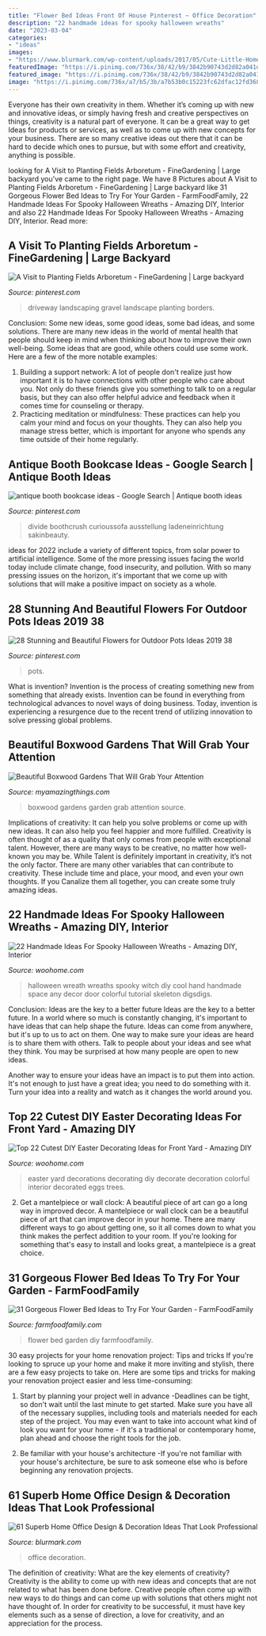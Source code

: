 ```yaml
---
title: "Flower Bed Ideas Front Of House Pinterest ~ Office Decoration"
description: "22 handmade ideas for spooky halloween wreaths"
date: "2023-03-04"
categories:
- "ideas"
images:
- "https://www.blurmark.com/wp-content/uploads/2017/05/Cute-Little-Home-Office.jpg"
featuredImage: "https://i.pinimg.com/736x/38/42/b9/3842b90743d2d82a041d9ae2504a49af.jpg"
featured_image: "https://i.pinimg.com/736x/38/42/b9/3842b90743d2d82a041d9ae2504a49af.jpg"
image: "https://i.pinimg.com/736x/a7/b5/3b/a7b53b0c15223fc62dfac12fd368affe--gravel-driveway-long-driveway-landscaping.jpg"
---
```



Everyone has their own creativity in them. Whether it’s coming up with new and innovative ideas, or simply having fresh and creative perspectives on things, creativity is a natural part of everyone. It can be a great way to get Ideas for products or services, as well as to come up with new concepts for your business. There are so many creative ideas out there that it can be hard to decide which ones to pursue, but with some effort and creativity, anything is possible.

	

		
looking for A Visit to Planting Fields Arboretum - FineGardening | Large backyard you've came to the right page. We have 8 Pictures about A Visit to Planting Fields Arboretum - FineGardening | Large backyard like 31 Gorgeous Flower Bed Ideas to Try For Your Garden - FarmFoodFamily, 22 Handmade Ideas For Spooky Halloween Wreaths - Amazing DIY, Interior and also 22 Handmade Ideas For Spooky Halloween Wreaths - Amazing DIY, Interior. Read more:
		
    
## A Visit To Planting Fields Arboretum - FineGardening | Large Backyard

<img loading=lazy src="https://i.pinimg.com/736x/a7/b5/3b/a7b53b0c15223fc62dfac12fd368affe--gravel-driveway-long-driveway-landscaping.jpg" onerror="this.onerror=null;this.src='https://tse4.mm.bing.net/th?id=OIP.9gHjrDWjO7esWHLWgGuvwgHaNK&amp;pid=15.1';" alt="A Visit to Planting Fields Arboretum - FineGardening | Large backyard">

_Source: pinterest.com_

>driveway landscaping gravel landscape planting borders. 

	

Conclusion: Some new ideas, some good ideas, some bad ideas, and some solutions.
There are many new ideas in the world of mental health that people should keep in mind when thinking about how to improve their own well-being. Some ideas that are good, while others could use some work. Here are a few of the more notable examples: 
1) Building a support network: A lot of people don't realize just how important it is to have connections with other people who care about you. Not only do these friends give you something to talk to on a regular basis, but they can also offer helpful advice and feedback when it comes time for counseling or therapy. 
2) Practicing meditation or mindfulness: These practices can help you calm your mind and focus on your thoughts. They can also help you manage stress better, which is important for anyone who spends any time outside of their home regularly.

    
## Antique Booth Bookcase Ideas - Google Search | Antique Booth Ideas

<img loading=lazy src="https://i.pinimg.com/736x/62/b9/93/62b9936b4e3d152a52600311ed4c2054.jpg" onerror="this.onerror=null;this.src='https://tse1.mm.bing.net/th?id=OIP.dCpuizhzal88B4k68D3DaQHaJ4&amp;pid=15.1';" alt="antique booth bookcase ideas - Google Search | Antique booth ideas">

_Source: pinterest.com_

>divide boothcrush curioussofa ausstellung ladeneinrichtung sakinbeauty. 

	

ideas for 2022 include a variety of different topics, from solar power to artificial intelligence. Some of the more pressing issues facing the world today include climate change, food insecurity, and pollution. With so many pressing issues on the horizon, it's important that we come up with solutions that will make a positive impact on society as a whole.

    
## 28 Stunning And Beautiful Flowers For Outdoor Pots Ideas 2019 38

<img loading=lazy src="https://i.pinimg.com/736x/38/42/b9/3842b90743d2d82a041d9ae2504a49af.jpg" onerror="this.onerror=null;this.src='https://tse2.mm.bing.net/th?id=OIP.GBivN9kys1_fFacG8RUzJwHaHa&amp;pid=15.1';" alt="28 Stunning and Beautiful Flowers for Outdoor Pots Ideas 2019 38">

_Source: pinterest.com_

>pots. 

	

What is invention?
Invention is the process of creating something new from something that already exists. Invention can be found in everything from technological advances to novel ways of doing business. Today, invention is experiencing a resurgence due to the recent trend of utilizing innovation to solve pressing global problems.

    
## Beautiful Boxwood Gardens That Will Grab Your Attention

<img loading=lazy src="http://myamazingthings.com/wp-content/uploads/2017/04/garden-2.jpg" onerror="this.onerror=null;this.src='https://tse3.mm.bing.net/th?id=OIP.xPH2WRd6ihfVvJ6LhPzK2wC7FN&amp;pid=15.1';" alt="Beautiful Boxwood Gardens That Will Grab Your Attention">

_Source: myamazingthings.com_

>boxwood gardens garden grab attention source. 

	

Implications of creativity: It can help you solve problems or come up with new ideas. It can also help you feel happier and more fulfilled.
Creativity is often thought of as a quality that only comes from people with exceptional talent. However, there are many ways to be creative, no matter how well-known you may be. While Talent is definitely important in creativity, it’s not the only factor. There are many other variables that can contribute to creativity. These include time and place, your mood, and even your own thoughts. If you Canalize them all together, you can create some truly amazing ideas.

    
## 22 Handmade Ideas For Spooky Halloween Wreaths - Amazing DIY, Interior

<img loading=lazy src="http://www.woohome.com/wp-content/uploads/2014/10/Spooky-Halloween-Wreath-21.jpg" onerror="this.onerror=null;this.src='https://tse2.mm.bing.net/th?id=OIP.uUSAtUUamR3nueHJNLFDVQHaJ4&amp;pid=15.1';" alt="22 Handmade Ideas For Spooky Halloween Wreaths - Amazing DIY, Interior">

_Source: woohome.com_

>halloween wreath wreaths spooky witch diy cool hand handmade space any decor door colorful tutorial skeleton digsdigs. 

	

Conclusion: Ideas are the key to a better future
Ideas are the key to a better future. In a world where so much is constantly changing, it's important to have ideas that can help shape the future. Ideas can come from anywhere, but it's up to us to act on them.
One way to make sure your ideas are heard is to share them with others. Talk to people about your ideas and see what they think. You may be surprised at how many people are open to new ideas.

Another way to ensure your ideas have an impact is to put them into action. It's not enough to just have a great idea; you need to do something with it. Turn your idea into a reality and watch as it changes the world around you.

    
## Top 22 Cutest DIY Easter Decorating Ideas For Front Yard - Amazing DIY

<img loading=lazy src="https://www.woohome.com/wp-content/uploads/2018/02/Easter-decoration-for-front-yard-18.jpg" onerror="this.onerror=null;this.src='https://tse3.mm.bing.net/th?id=OIP.NXNwwpKCoOdKSZcyC9aRIAHaLI&amp;pid=15.1';" alt="Top 22 Cutest DIY Easter Decorating Ideas for Front Yard - Amazing DIY">

_Source: woohome.com_

>easter yard decorations decorating diy decorate decoration colorful interior decorated eggs trees. 

	

2. Get a mantelpiece or wall clock: A beautiful piece of art can go a long way in improved decor.
A mantelpiece or wall clock can be a beautiful piece of art that can improve decor in your home. There are many different ways to go about getting one, so it all comes down to what you think makes the perfect addition to your room. If you're looking for something that's easy to install and looks great, a mantelpiece is a great choice.

    
## 31 Gorgeous Flower Bed Ideas To Try For Your Garden - FarmFoodFamily

<img loading=lazy src="https://i1.wp.com/farmfoodfamily.com/wp-content/uploads/2018/07/23-flower-bed-ideas.jpg?resize=600%2C900&amp;ssl=1" onerror="this.onerror=null;this.src='https://tse2.mm.bing.net/th?id=OIP.Br1C32nDqlGvQlKcuH4vwwHaLH&amp;pid=15.1';" alt="31 Gorgeous Flower Bed Ideas to Try For Your Garden - FarmFoodFamily">

_Source: farmfoodfamily.com_

>flower bed garden diy farmfoodfamily. 

	

30 easy projects for your home renovation project: Tips and tricks
If you're looking to spruce up your home and make it more inviting and stylish, there are a few easy projects to take on. Here are some tips and tricks for making your renovation project easier and less time-consuming:
1. Start by planning your project well in advance -Deadlines can be tight, so don't wait until the last minute to get started. Make sure you have all of the necessary supplies, including tools and materials needed for each step of the project. You may even want to take into account what kind of look you want for your home - if it's a traditional or contemporary home, plan ahead and choose the right tools for the job.

2. Be familiar with your house's architecture -If you're not familiar with your house's architecture, be sure to ask someone else who is before beginning any renovation projects.

    
## 61 Superb Home Office Design &amp; Decoration Ideas That Look Professional

<img loading=lazy src="https://www.blurmark.com/wp-content/uploads/2017/05/Cute-Little-Home-Office.jpg" onerror="this.onerror=null;this.src='https://tse4.mm.bing.net/th?id=OIP.VyCcdDhskw9PdikBFrEJCgHaLH&amp;pid=15.1';" alt="61 Superb Home Office Design &amp; Decoration Ideas That Look Professional">

_Source: blurmark.com_

>office decoration. 

	

The definition of creativity: What are the key elements of creativity?
Creativity is the ability to come up with new ideas and concepts that are not related to what has been done before. Creative people often come up with new ways to do things and can come up with solutions that others might not have thought of. In order for creativity to be successful, it must have key elements such as a sense of direction, a love for creativity, and an appreciation for the process.


